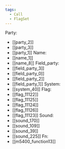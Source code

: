```yaml
---
tags:
  - Call
  - FlagSet
---
```

Party:
- [[party_2]]
- [[party_3]]
- [[party_1]]
Name:
- [[name_1]]
- [[name_8]]
Field_party:
- [[field_party_3]]
- [[field_party_0]]
- [[field_party_2]]
- [[field_party_1]]
System:
- [[system_40]]
Flag:
- [[flag_11122]]
- [[flag_11125]]
- [[flag_11124]]
- [[flag_11126]]
- [[flag_11123]]
Sound:
- [[sound_170]]
- [[sound_109]]
- [[sound_39]]
- [[sound_225]]
Fn:
- [[m5400_function13]]
